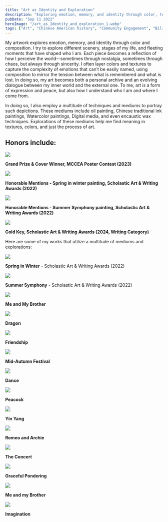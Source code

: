```yaml
---
title: "Art as Identity and Exploration"
description: "Exploring emotion, memory, and identity through color, texture, and composition using mediums such as oil, ink, watercolor, digital, and encaustic wax — capturing fleeting moments and inner tension, transforming art into both a personal archive and a dialogue between self and world."
pubDate: "Sep 11 2022"
heroImage: "/art_as_Identity_and_exploration_1.webp"
tags: ["Art", "Chinese American history", "Community Engagement", "Bilingual Storytelling", "Illustration", "Exhibition work"]
---
```

My artwork explores emotion, memory, and identity through color and composition. I try to explore different scenery, stages of my life, and fleeting moments that have shaped who I am. Each piece becomes a reflection of how I perceive the world—sometimes through nostalgia, sometimes through chaos, but always through sincerity. I often layer colors and textures to capture the complexity of emotions that can’t be easily named, using composition to mirror the tension between what is remembered and what is lost. In doing so, my art becomes both a personal archive and an evolving dialogue between my inner world and the external one. To me, art is a form of expression and peace, but also how I understand who I am and where I come from.

In doing so, I also employ a multitude of techniques and mediums to portray such depictions. These mediums include oil painting, Chinese traditional ink paintings, Watercolor paintings, Digital media, and even encaustic wax techniques. Explorations of these mediums help me find meaning in textures, colors, and just the process of art. 
 
## Honors include:


![](/Grit_Award_optimized_250.jpg)
<div class="flex justify-center items-center">
  <div class="max-w-[80%] text-sm"><b>Grand Prize & Cover Winner, MCCEA Poster Contest (2023)</b> 
  </div>
</div>

![](/award_certificate_work_14349506_Honorable_Mention_Han_Heyi.jpeg)
<div class="flex justify-center items-center">
  <div class="max-w-[80%] text-sm"><b>Honorable Mentions - Spring in winter painting, Scholastic Art & Writing Awards (2022)</b> 
  </div>
</div>

![](/award_certificate_work_14349568_Honorable_Mention_Han_Heyi.jpeg)
<div class="flex justify-center items-center">
  <div class="max-w-[80%] text-sm"><b>Honorable Mentions - Summer Symphony painting, Scholastic Art & Writing Awards (2022)</b> 
  </div>
</div>

![](/Gold_Key_Certificate.jpg)
<div class="flex justify-center items-center">
  <div class="max-w-[80%] text-sm"><b>Gold Key, Scholastic Art & Writing Awards (2024, Writing Category)</b> 
  </div>
</div>


Here are some of my works that utilize a multitude of mediums and explorations:

![](/blossoms_optimized_250.jpg)
<div class="flex justify-center items-center">
  <div class="max-w-[80%] text-sm"><b>Spring in Winter</b> 
  - Scholastic Art & Writing Awards (2022)
  </div>
</div>

![](/Summer_Symphony_optimized_250.jpg)
<div class="flex justify-center items-center">
  <div class="max-w-[80%] text-sm"><b>Summer Symphony</b> 
  - Scholastic Art & Writing Awards (2022)
  </div>
</div>



![](/Brother_optimized_250.jpg)
<div class="flex justify-center items-center">
  <div class="max-w-[80%] text-sm"><b>Me and My Brother</b> 
  </div>
</div>

![](/Dragon_optimized_250.jpg)
<div class="flex justify-center items-center">
  <div class="max-w-[80%] text-sm"><b>Dragon</b> 
  </div>
</div>

![](/Friendship_1_optimized_250.jpg)
<div class="flex justify-center items-center">
  <div class="max-w-[80%] text-sm"><b>Friendship</b> 
  </div>
</div>

![](/crab_1_optimized_250.jpg)
<div class="flex justify-center items-center">
  <div class="max-w-[80%] text-sm"><b>Mid-Autumn Festival</b> 
  </div>
</div>

![](/Dance_optimized_250.jpg)
<div class="flex justify-center items-center">
  <div class="max-w-[80%] text-sm"><b>Dance</b> 
  </div>
</div>

![](/Peacock_optimized_250.jpg)
<div class="flex justify-center items-center">
  <div class="max-w-[80%] text-sm"><b>Peacock</b> 
  </div>
</div>


![](/Yin_Yang_optimized_250.jpg)
<div class="flex justify-center items-center">
  <div class="max-w-[80%] text-sm"><b>Yin Yang</b> 
  </div>
</div>


![](/Cats_optimized_250.jpg)
<div class="flex justify-center items-center">
  <div class="max-w-[80%] text-sm"><b>Romeo and Archie</b> 
  </div>
</div>

![](/Concert_optimized_250.jpeg)
<div class="flex justify-center items-center">
  <div class="max-w-[80%] text-sm"><b>The Concert</b> 
  </div>
</div>

![](/Graceful_Pondering_optimized_250.jpg)
<div class="flex justify-center items-center">
  <div class="max-w-[80%] text-sm"><b>Graceful Pondering</b> 
  </div>
</div>


![](/Me_with_my_Brother_optimized_250.jpg)
<div class="flex justify-center items-center">
  <div class="max-w-[80%] text-sm"><b>Me and my Brother</b> 
  </div>
</div>

![](/imagination_optimized_250.png)
<div class="flex justify-center items-center">
  <div class="max-w-[80%] text-sm"><b>Imagination</b> 
  </div>
</div>



